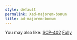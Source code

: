 ```yaml
---
style: default
permalink: Xad-majorem-bonum
title: ad-majorem-bonum
---
```

You may also like:
[SCP-402](http://scp-wiki.net/scp-402)
[Folly](http://scp-wiki.net/folly)
